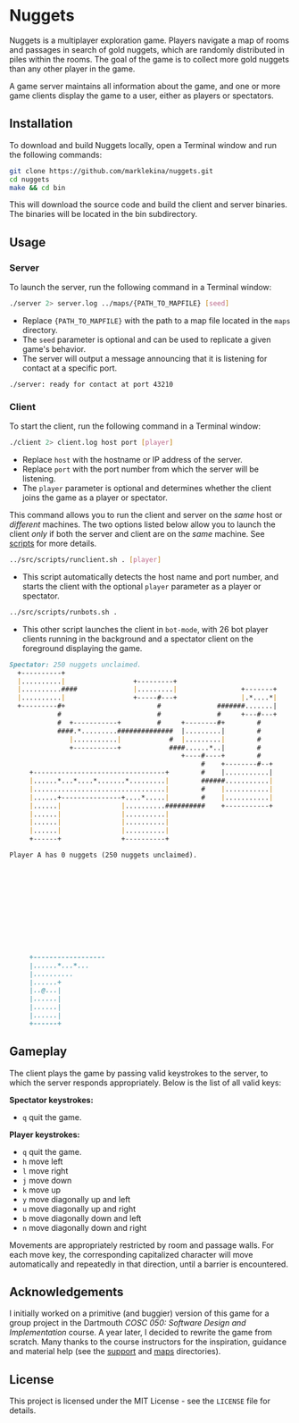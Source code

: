 # Nuggets

Nuggets is a multiplayer exploration game. Players navigate a map of rooms and passages in search of gold nuggets, which are randomly distributed in piles within the rooms. The goal of the game is to collect more gold nuggets than any other player in the game.

A game server maintains all information about the game, and one or more game clients display the game to a user, either as players or spectators.

## Installation

To download and build Nuggets locally, open a Terminal window and run the following commands:

```bash
git clone https://github.com/marklekina/nuggets.git
cd nuggets
make && cd bin
```

This will download the source code and build the client and server binaries. The binaries will be located in the bin subdirectory.

## Usage

### Server

To launch the server, run the following command in a Terminal window:

```bash
./server 2> server.log ../maps/{PATH_TO_MAPFILE} [seed]
```

- Replace `{PATH_TO_MAPFILE}` with the path to a map file located in the `maps` directory.
- The `seed` parameter is optional and can be used to replicate a given game's behavior.
- The server will output a message announcing that it is listening for contact at a specific port.

```log
./server: ready for contact at port 43210
```

### Client

To start the client, run the following command in a Terminal window:

```bash
./client 2> client.log host port [player]
```

- Replace `host` with the hostname or IP address of the server.
- Replace `port` with the port number from which the server will be listening.
- The `player` parameter is optional and determines whether the client joins the game as a player or spectator.

This command allows you to run the client and server on the *same* host or *different* machines. The two options listed below allow you to launch the client *only* if both the server and client are on the *same* machine. See [scripts](src/scripts/README.md) for more details.

```bash
../src/scripts/runclient.sh . [player]
```

- This script automatically detects the host name and port number, and starts the client with the optional `player` parameter as a player or spectator.

```bash
../src/scripts/runbots.sh .
```

- This other script launches the client in `bot-mode`, with 26 bot player clients running in the background and a spectator client on the foreground displaying the game.

```markdown
Spectator: 250 nuggets unclaimed.
  +----------+
  |..........|                 +---------+
  |..........####              |.........|                +-------+
  |..........|                 +-----#---+                |.*....*|
  +---------#+                       #              #######.......|
            #                        #              #     +---#---+
            #  +-----------+         #     +--------#+        #
            ####.*.........##############  |.........|        #
               |...........|            #  |.........|        #
               +-----------+            ####......*..|        #
                                           +----#----+        #
                                                #    +--------#--+
     +---------------------------------+        #    |...........|
     |......*...*....*.......*.........|        ######...........|
     |.................................|        #    |...........|
     |......+---------------+....*.....|        #    |...........|
     |......|               |..........##########    +-----------+
     |......|               |..........|
     |......|               |..........|
     |......|               |..........|
     +------+               +----------+
```

```markdown
Player A has 0 nuggets (250 nuggets unclaimed).












     +------------------
     |......*...*...
     |..........
     |......+
     |..@...|
     |......|
     |......|
     |......|
     +------+

```

## Gameplay

The client plays the game by passing valid keystrokes to the server, to which the server responds appropriately. Below is the list of all valid keys:

**Spectator keystrokes:**

- `q` quit the game.

**Player keystrokes:**

- `q` quit the game.
- `h` move left
- `l` move right
- `j` move down
- `k` move up
- `y` move diagonally up and left
- `u` move diagonally up and right
- `b` move diagonally down and left
- `n` move diagonally down and right

Movements are appropriately restricted by room and passage walls. For each move key, the corresponding capitalized character will move automatically and repeatedly in that direction, until a barrier is encountered.

## Acknowledgements

I initially worked on a primitive (and buggier) version of this game for a group project in the Dartmouth *COSC 050: Software Design and Implementation* course. A year later, I decided to rewrite the game from scratch. Many thanks to the course instructors for the inspiration, guidance and material help (see the [support](src/support) and [maps](maps) directories).

## License

This project is licensed under the MIT License - see the `LICENSE` file for details.
